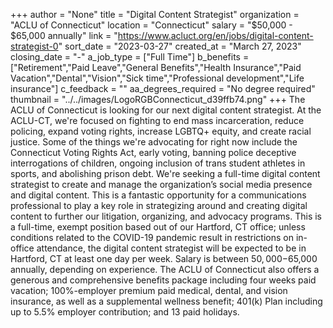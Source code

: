 +++
author = "None"
title = "Digital Content Strategist"
organization = "ACLU of Connecticut"
location = "Connecticut"
salary = "$50,000 - $65,000 annually"
link = "https://www.acluct.org/en/jobs/digital-content-strategist-0"
sort_date = "2023-03-27"
created_at = "March 27, 2023"
closing_date = "-"
a_job_type = ["Full Time"]
b_benefits = ["Retirement","Paid Leave","General Benefits","Health Insurance","Paid Vacation","Dental","Vision","Sick time","Professional development","Life insurance"]
c_feedback = ""
aa_degrees_required = "No degree required"
thumbnail = "../../images/LogoRGBConnecticut_d39ffb74.png"
+++
The ACLU of Connecticut is looking for our next digital content strategist. At the ACLU-CT, we're focused on fighting to end mass incarceration, reduce policing, expand voting rights, increase LGBTQ+ equity, and create racial justice. Some of the things we're advocating for right now include the Connecticut Voting Rights Act, early voting, banning police deceptive interrogations of children, ongoing inclusion of trans student athletes in sports, and abolishing prison debt. We're seeking a full-time digital content strategist to create and manage the organization’s social media presence and digital content. This is a fantastic opportunity for a communications professional to play a key role in strategizing around and creating digital content to further our litigation, organizing, and advocacy programs. This is a full-time, exempt position based out of our Hartford, CT office; unless conditions related to the COVID-19 pandemic result in restrictions on in-office attendance, the digital content strategist will be expected to be in Hartford, CT at least one day per week. Salary is between $50,000-$65,000 annually, depending on experience. The ACLU of Connecticut also offers a generous and comprehensive benefits package including four weeks paid vacation; 100%-employer premium paid medical, dental, and vision insurance, as well as a supplemental wellness benefit; 401(k) Plan including up to 5.5% employer contribution; and 13 paid holidays. 